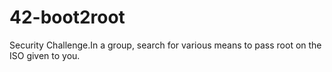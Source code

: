 # 42-boot2root
Security Challenge.In a group, search for various means to pass root on the ISO given to you.

